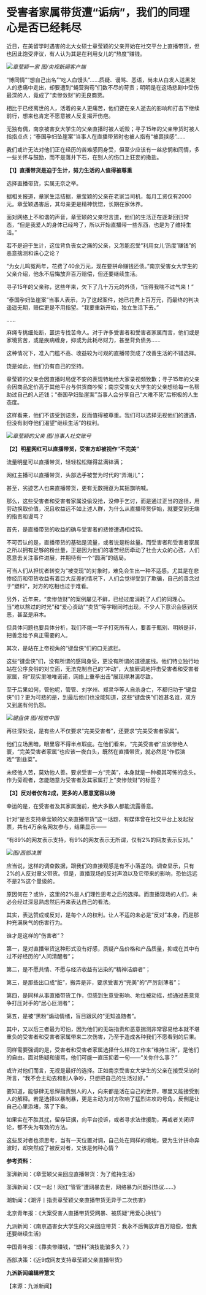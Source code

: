 # 受害者家属带货遭“诟病”，我们的同理心是否已经耗尽

近日，在美留学时遇害的北大女硕士章莹颖的父亲开始在社交平台上直播带货，但也因此饱受非议，有人认为其是在利用女儿的“热度”赚钱。

![](https://inews.gtimg.com/om_bt/O7Vv06e6hQysP9v7-64Otm-muoQK--vh_UlMPe7xiy1_QAA/1000)_章莹颖一家 图/央视新闻客户端_

“博同情”“想自己出名”“吃人血馒头”……质疑、谩骂、恶语，尚未从白发人送黑发人的悲痛中走出，却要遭到“蝇营狗苟”们数不尽的苛责；明明是在这场悲剧中受伤最深的人，竟成了“卖惨敛财”的无良商贾。

相比于已经离世的人，活着的亲人更痛苦，他们要在亲人逝去的影响和打击下继续前行，想来也肯定不愿意被人反复揭开伤疤。

无独有偶，南京被害女大学生的父亲直播时被人诋毁；寻子15年的父亲带货时被人指指点点；“泰国孕妇坠崖案”当事人在直播带货时也被人指有“被裹挟感”……

我们或许无法对他们正在经历的苦难感同身受，但至少应该有一丝悲悯和同情，多一些关怀与鼓励，而不是落井下石，在别人的伤口上狂妄的撒盐。

**【1】直播带货是迫于生计，努力生活的人值得被尊重**

选择直播带货，实属无奈之举。

据相关报道，章家生活拮据，章莹颖的父亲在老家当司机，每月工资仅有2000元。章莹颖遇害后，其母亲更是精神恍惚，长期在家休养。

面对网络上不和谐的声音，章莹颖的父亲坦言道，他们的生活正在逐渐回归常态，“但是我爱人的身体已经垮了，所以开始直播带一些东西，也是为了维持生活。”

若不是迫于生计，这位背负丧女之痛的父亲，又怎能忍受“利用女儿‘热度’赚钱”的恶意揣测和诛心之论？

“为女儿鸣冤两年，花费了40余万元，现在要拼命赚钱还债。”南京受害女大学生的父亲介绍，他永不后悔放弃百万赔偿，但还要继续生活。

寻子15年的父亲称，这些年来，欠下了几十万元的外债，“压得我喘不过气来！”

“泰国孕妇坠崖案”当事人表示，为了这起案件，她已花费上百万元，而最终的判决遥遥无期，赔偿更是不用指望。“我要重新开始，独立生活下去。”

……

麻绳专挑细处断，噩运专找苦命人。对于许多受害者和受害者家属而言，他们或是家境贫苦，或是疾病缠身，抑或为此耗尽财力，甚至背负债务……

这种情况下，准入门槛不高、收益较为可观的直播带货成了改善生活的不错选择。

饶是如此，他们仍有自己的坚持。

章莹颖的父亲会因直播时局促不安的表现特地给大家录视频致歉；寻子15年的父亲会因商品定价高于其他平台与供货商吵架；南京受害女大学生的父亲想给每一名帮助过自己的人还钱；“泰国孕妇坠崖案”当事人会分享自己“大难不死”后积极的人生态度。

这样看来，他们不该受到诘责，反而值得被尊重。我们可以选择无视他们的遭遇，但没有剥夺他们渴望“继续生活”的权利。

![](https://inews.gtimg.com/om_bt/OyszHiAOFRHGuZvNJJ3HuPSBiD8pJsQ_BGwx_fBk928F8AA/1000)_章莹颖的父亲
图/当事人社交账号_

**【2】明星网红可以直播带货，受害方却被视作“不完美”**

流量明星可以直播带货，轻轻松松赚得盆满钵满；

网红主播可以直播带货，头部选手被誉为时代的“弄潮儿”；

甚至，劣迹艺人也来直播带货，更有无数拥趸为其摇旗呐喊。

那么，这些受害者和受害者家属没偷没抢，没伸手乞讨，而是通过正当的途径，用劳动换取价值，况且收益远不如上述人群，为什么从直播带货伊始，就要受到无端的指责和谩骂？

首先，是直播带货的收益的确与受害者的悲惨遭遇相挂钩。

不可否认的是，直播带货的基础是流量，或者说是粉丝量。而受害者和受害者家属之所以拥有足够的粉丝量，正是因为他们的凄苦经历牵动了社会大众的心弦，人们愿意去关注事件进展，并期待有一个“圆满”的结局。

可当人们从担忧者转变为“被变现”的对象时，难免会生出一种不适感。尤其是在悲惨经历和带货收益有着巨大反差的情况下，人们会觉得受到了欺骗，自己的善念过于“塑料”，对方的吃相也过于难看。

另外，近年来，“卖惨敛财”的案例屡见不鲜，已经过度消耗了人们的同理心。当“难以熬过的时光”和“爱心资助”“卖货”等字眼同时出现，不少人下意识会感到厌恶，甚至是麻木。

但具体问题也要具体分析，我们不能一竿子打死所有人，要善于甄别、明辨是非，把善念给予真正需要的人。

其次，是站在上帝视角的“键盘侠”们的口无遮拦。

这些“键盘侠”们，没有所谓的感同身受，更没有所谓的道德底线。他们特立独行地站在公序良俗的对立面，无法克制自己的“冲动”，大放厥词地抨击受害者和受害者家属，将“现实里唯唯诺诺，网络上重拳出击”展现得淋漓尽致。

至于后果如何，管他呢，管管、刘学州、郑灵华等人自杀身亡，不都归功于“键盘侠”们？更为可悲的是，到最后他们也没能知道，这些“键盘侠”们姓甚名谁，双方又到底有何仇怨。

![](https://inews.gtimg.com/om_bt/O5RtN6E4rbHiQXX_MjAltbsaHTiAXVqtND_UIWoKTWGrYAA/1000)_键盘侠
图/视觉中国_

再往深处说，是有些人不仅要求“完美受害者”，还要求“完美受害者家属”。

他们立场黑暗，眼里容不得半点瑕疵。在他们看来，“完美受害者”应该惨绝人寰，“完美受害者家属”也应该一夜白头，既然在直播带货，就必然是“作假演戏”“割韭菜”。

未经他人苦，莫劝他人善。要求受害一方“完美”，本身就是一种极其可怖的念头。作为旁观者，怎能随意为受害者及其家属打上“卖惨敛财”的标签？

**【3】反对者仅有2成，更多的人愿意宽容以待**

幸运的是，在受害者及其家属面前，绝大多数人都能流露善意。

针对“是否支持章莹颖的父亲直播带货”这一话题，有媒体曾在社交平台上发起投票，共有4万余名网友参与，结果显示——

“有89%的网友表示支持，有9%的网友表示无所谓，仅有2%的网友表示反对。”

![](https://inews.gtimg.com/om_bt/OhZQlAhJSD8zVvwaClYi9jt8ohSP1GNeOvaJkexDvwJUAAA/1000)_图/西部决策_

应当说，这样的调查数据，跟我们的直接观感是有不小落差的。调查显示，只有2%的人反对章父带货。但是，直播现场的反对声浪以及它带来的影响，恐怕远远不是2%这个量级的。

原因何在？或许，这里的2%是人们理性思考之后的选择。而直播现场的人们，未必会经过深思熟虑然后再来表达自己的看法。

其实，表达赞成或反对，是每个人的权利。让人不适的未必是“反对”本身，而是那种充满戾气的伤害行为。

谁才是这样的“伤害者”？

第一，是对直播带货这种形式没有好感，质疑产品价格和产品质量，抑或在其中有过不好经历的“人间清醒者”；

第二，是不愿共情、不愿与经济收益有沾染的“精神洁癖者”；

第三，是那些出口成“脏”，搬弄是非，要求受害方“完美”的“严厉刻薄者”；

第四，是同样从事直播带货工作，但感到生意受影响、地位被动摇，想通过恶意竞争打压对手的“居心叵测者”；

第五，是被“黑粉”煽动情绪，盲目跟风的“无知追随者”。

其中，又以后三者最为可怕，因为他们的无端指责和恶意揣测非常容易给本就不堪重负的受害者和受害者家属带来二次伤害，乃至于造成各种我们不愿看到的后果。

同样需要强调的是，受害者和受害者家属选择什么样的工作来“维持生活”，是他们的自由。面对质疑和谩骂，他们可能一直压抑着一句——“关你什么事？”

或许对他们而言，无视是最好的选择。正如南京受害女大学生的父亲在接受采访时所言，“我不会主动去和别人争吵，只想把自己的生活过好。”

要知道，能够肆无忌惮指责别人的人，向来都是活在自己的世界，哪里又能接受别人的解释。若是选择以暴制暴，更是主动为对方吹响了猛烈进攻的号角，反倒是让自己心里添堵，落了下乘。

如果实在不胜其扰，留存证据，向平台投诉，或者寻求法律援助，再或者关闭评论，都不失为有效的方法。

这些反对者也须思考，当有一天位置对调，自己处在同样的境地，要为生计拼命奔波时，却突然成了被反对者，又该是何种心情？

**参考资料：**

澎湃新闻：《章莹颖父亲回应直播带货：为了维持生活》

澎湃新闻：《又一起！网红“管管”遭网暴去世，网络暴力问题引热议……》

潮新闻：《潮评丨指责章莹颖父亲直播带货无异于二次伤害》

北京青年报：《大案受害人直播带货受网暴、被质疑“用爱心换钱”》

九派新闻：《南京遇害女大学生的父亲回应带货：我永不后悔放弃百万赔偿，但我还要继续生活》

中国青年报：《靠卖惨赚钱，“塑料”演技能骗多久？》

西部决策：《近9成网友支持章莹颖父亲直播带货》

**九派新闻编辑梓慧文**

【来源：九派新闻】

